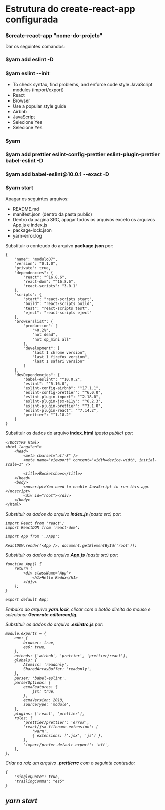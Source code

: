 <h1><strong>Estrutura do create-react-app configurada</strong></h1>

<h3><strong>$create-react-app "nome-do-projeto"</strong></h3>

<p>Dar os seguintes comandos:</p>

<h3><strong>$yarn add eslint -D</strong></h3>

<h3><strong>$yarn eslint --init</strong></h3>
<ul>
    <li> To check syntax, find problems, and enforce code style
        JavaScript modules (import/export)</li>
    <li> React</li>
    <li> Browser</li>
    <li> Use a popular style guide</li>
    <li> Airbnb</li>
    <li> JavaScript</li>
    <li> Selecione Yes</li>
    <li> Selecione Yes</li>
</ul>

<h3><strong>$yarn</strong></h3>

<h3><strong>$yarn add prettier eslint-config-prettier eslint-plugin-prettier babel-eslint -D</strong></h3>

<h3><strong>$yarn add babel-eslint@10.0.1 --exact -D</strong></h3>

<h3><strong>$yarn start</strong></h3>

<p>Apagar os seguintes arquivos:</p>
<ul>
    <li> README.md</li>
    <li> manifest.json (dentro da pasta public)</li>
    <li> Dentro da pagina SRC, apagar todos os arquivos exceto os arquivos App.js e index.js</li>
    <li> package-lock.json</li>
    <li> yarn-error.log</li>
</ul>

<p>Substituir o conteudo do arquivo <strong>package.json</strong> por:</p>

```
{
    "name": "modulo07",
    "version": "0.1.0",
    "private": true,
    "dependencies": {
        "react": "^16.8.6",
        "react-dom": "^16.8.6",
        "react-scripts": "3.0.1"
    },
    "scripts": {
        "start": "react-scripts start",
        "build": "react-scripts build",
        "test": "react-scripts test",
        "eject": "react-scripts eject"
    },
    "browserslist": {
        "production": [
            ">0.2%",
            "not dead",
            "not op_mini all"
        ],
        "development": [
            "last 1 chrome version",
            "last 1 firefox version",
            "last 1 safari version"
        ]
    },
    "devDependencies": {
        "babel-eslint": "^10.0.2",
        "eslint": "^5.16.0",
        "eslint-config-airbnb": "^17.1.1",
        "eslint-config-prettier": "^6.0.0",
        "eslint-plugin-import": "^2.18.0",
        "eslint-plugin-jsx-a11y": "^6.2.3",
        "eslint-plugin-prettier": "^3.1.0",
        "eslint-plugin-react": "^7.14.2",
        "prettier": "^1.18.2"
    }
}
```

<p>Substituir os dados do arquivo <strong>index.html</strong> <em>(pasta public)<em> por:</p>

```
<!DOCTYPE html>
<html lang="en">
    <head>
        <meta charset="utf-8" />
        <meta name="viewport" content="width=device-width, initial-scale=1" />

        <title>Rocketshoes</title>
    </head>
    <body>
        <noscript>You need to enable JavaScript to run this app.</noscript>
        <div id="root"></div>
    </body>
</html>
```

<p>Substituir os dados do arquivo <strong>index.js</strong> <em>(pasta src)<em> por:</p>

```
import React from 'react';
import ReactDOM from 'react-dom';

import App from './App';

ReactDOM.render(<App />, document.getElementById('root'));
```

<p>Substituir os dados do arquivo <strong>App.js</strong> <em>(pasta src)<em> por:</p>

```
function App() {
    return (
        <div className="App">
            <h1>Hello Redux</h1>
        </div>
    );
}

export default App;
```

<p>Embaixo do arquivo <strong>yarn.lock</strong>, clicar com o botão direito do mouse e selecionar <strong><em>Generate.editorconfig</em></strong>.</p>

<p>Substituir os dados do arquivo <strong>.eslintrc.js</strong> por:</p>

```
module.exports = {
    env: {
        browser: true,
        es6: true,
    },
    extends: ['airbnb', 'prettier', 'prettier/react'],
    globals: {
        Atomics: 'readonly',
        SharedArrayBuffer: 'readonly',
    },
    parser: 'babel-eslint',
    parserOptions: {
        ecmaFeatures: {
            jsx: true,
        },
        ecmaVersion: 2018,
        sourceType: 'module',
    },
    plugins: ['react', 'prettier'],
    rules: {
        'prettier/prettier': 'error',
        'react/jsx-filename-extension': [
            'warn',
            { extensions: ['.jsx', 'js'] },
        ],
        'import/prefer-default-export': 'off',
    },
};
```

<p>Criar na raiz um arquivo <strong>.prettierrc</strong> com o seguinte conteudo:</p>

```
{
    "singleQuote": true,
    "trailingComma": "es5"
}
```

<h2><strong><em>yarn start</em></strong></h2>



